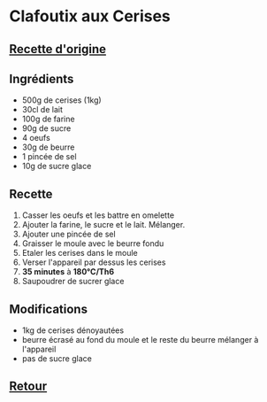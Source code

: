 # Clafoutix aux Cerises
## [Recette d'origine](https://www.cuisineaz.com/recettes/clafoutis-a-la-cerise-65064.aspx)

## Ingrédients
- 500g de cerises (1kg)
- 30cl de lait
- 100g de farine
- 90g de sucre
- 4 oeufs
- 30g de beurre
- 1 pincée de sel
- 10g de sucre glace

## Recette
1. Casser les oeufs et les battre en omelette
1. Ajouter la farine, le sucre et le lait. Mélanger.
1. Ajouter une pincée de sel
1. Graisser le moule avec le beurre fondu
1. Etaler les cerises dans le moule
1. Verser l'appareil par dessus les cerises
1. **35 minutes** à **180°C/Th6**
1. Saupoudrer de sucrer glace

## Modifications
- 1kg de cerises dénoyautées
- beurre écrasé au fond du moule et le reste du beurre mélanger à l'appareil
- pas de sucre glace


## [Retour](./)
